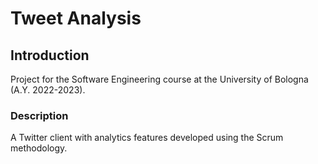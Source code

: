 # Tweet Analysis

## Introduction
Project for the Software Engineering course at the University of Bologna (A.Y. 2022-2023).

### Description
A Twitter client with analytics features developed using the Scrum methodology.